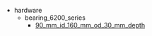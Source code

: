 * hardware
  * bearing_6200_series
    * [90_mm_id_160_mm_od_30_mm_depth](hardware/bearing_6200_series/90_mm_id_160_mm_od_30_mm_depth)
